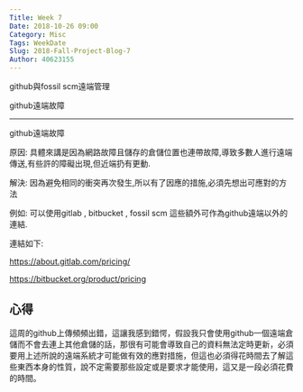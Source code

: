 ```yaml
---
Title: Week 7 
Date: 2018-10-26 09:00
Category: Misc
Tags: WeekDate
Slug: 2018-Fall-Project-Blog-7
Author: 40623155
---
```


github與fossil scm遠端管理


<!-- PELICAN_END_SUMMARY -->

github遠端故障

----

github遠端故障

原因: 具體來講是因為網路故障且儲存的倉儲位置也連帶故障,導致多數人進行遠端傳送,有些許的障礙出現,但近端扔有更動.

解決: 因為避免相同的衝突再次發生,所以有了因應的措施,必須先想出可應對的方法

例如: 可以使用gitlab , bitbucket , fossil scm 這些額外可作為github遠端以外的連結.

連結如下:

https://about.gitlab.com/pricing/

https://bitbucket.org/product/pricing

心得
----

這周的github上傳頻頻出錯，這讓我感到錯愕，假設我只會使用github一個遠端倉儲而不會去連上其他倉儲的話，那很有可能會導致自己的資料無法定時更新，必須要用上述所說的遠端系統才可能做有效的應對措施，但這也必須得花時間去了解這些東西本身的性質，說不定需要那些設定或是要求才能使用，這又是一段必須花費的時間。


